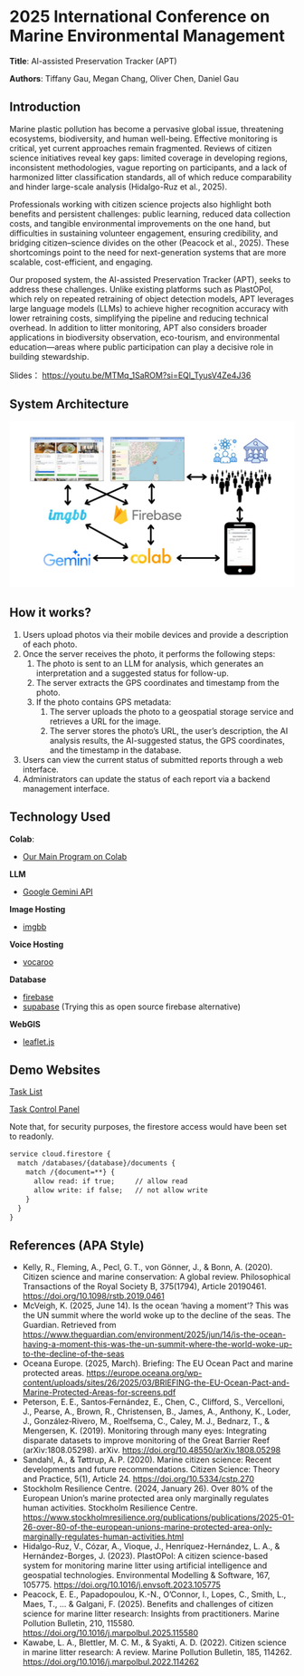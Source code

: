 # 2025 International Conference on Marine Environmental Management

**Title**: AI-assisted Preservation Tracker (APT)

**Authors**: Tiffany Gau, Megan Chang, Oliver Chen, Daniel Gau

## Introduction

Marine plastic pollution has become a pervasive global issue, threatening ecosystems, biodiversity, and human well-being. Effective monitoring is critical, yet current approaches remain fragmented. Reviews of citizen science initiatives reveal key gaps: limited coverage in developing regions, inconsistent methodologies, vague reporting on participants, and a lack of harmonized litter classification standards, all of which reduce comparability and hinder large-scale analysis (Hidalgo-Ruz et al., 2025).

Professionals working with citizen science projects also highlight both benefits and persistent challenges: public learning, reduced data collection costs, and tangible environmental improvements on the one hand, but difficulties in sustaining volunteer engagement, ensuring credibility, and bridging citizen–science divides on the other (Peacock et al., 2025). These shortcomings point to the need for next-generation systems that are more scalable, cost-efficient, and engaging.

Our proposed system, the AI-assisted Preservation Tracker (APT), seeks to address these challenges. Unlike existing platforms such as PlastOPol, which rely on repeated retraining of object detection models, APT leverages large language models (LLMs) to achieve higher recognition accuracy with lower retraining costs, simplifying the pipeline and reducing technical overhead. In addition to litter monitoring, APT also considers broader applications in biodiversity observation, eco-tourism, and environmental education—areas where public participation can play a decisive role in building stewardship.

Slides： https://youtu.be/MTMq_1SaROM?si=EQl_TyusV4Ze4J36

## System Architecture

<img src="img/apt.jpg">

## How it works?

1. Users upload photos via their mobile devices and provide a description of each photo.
2. Once the server receives the photo, it performs the following steps:
    1. The photo is sent to an LLM for analysis, which generates an interpretation and a suggested status for follow-up.
    2. The server extracts the GPS coordinates and timestamp from the photo.
    3. If the photo contains GPS metadata:
        1. The server uploads the photo to a geospatial storage service and retrieves a URL for the image.
        2. The server stores the photo’s URL, the user’s description, the AI analysis results, the AI-suggested status, the GPS coordinates, and the timestamp in the database.
3. Users can view the current status of submitted reports through a web interface.
4. Administrators can update the status of each report via a backend management interface.

## Technology Used

**Colab**:

* [Our Main Program on Colab](https://colab.research.google.com/drive/1X-2Dr2H7feQ66fW7T07c6aqWUjrmAIno?usp=sharing)

**LLM**

* [Google Gemini API](https://aistudio.google.com/)

**Image Hosting**

* [imgbb](https://imgbb.com/)

**Voice Hosting**

* [vocaroo](https://vocaroo.com/)

**Database**

* [firebase](https://firebase.google.com/)
* [supabase](https://supabase.com/) (Trying this as open source firebase alternative)

**WebGIS**

* [leaflet.js](https://leafletjs.com/)

## Demo Websites

[Task List](https://allergicalligator.github.io/ocean_challenge_2025)

[Task Control Panel](https://allergicalligator.github.io/ocean_challenge_2025/update.html)

Note that, for security purposes, the firestore access would have been set to readonly.

```
service cloud.firestore {
  match /databases/{database}/documents {
    match /{document=**} {
      allow read: if true;     // allow read
      allow write: if false;   // not allow write
    }
  }
}
```

## References (APA Style)

* Kelly, R., Fleming, A., Pecl, G. T., von Gönner, J., & Bonn, A. (2020). Citizen science and marine conservation: A global review. Philosophical Transactions of the Royal Society B, 375(1794), Article 20190461. https://doi.org/10.1098/rstb.2019.0461
* McVeigh, K. (2025, June 14). Is the ocean ‘having a moment’? This was the UN summit where the world woke up to the decline of the seas. The Guardian. Retrieved from https://www.theguardian.com/environment/2025/jun/14/is-the-ocean-having-a-moment-this-was-the-un-summit-where-the-world-woke-up-to-the-decline-of-the-seas
* Oceana Europe. (2025, March). Briefing: The EU Ocean Pact and marine protected areas. https://europe.oceana.org/wp-content/uploads/sites/26/2025/03/BRIEFING-the-EU-Ocean-Pact-and-Marine-Protected-Areas-for-screens.pdf
* Peterson, E. E., Santos‑Fernández, E., Chen, C., Clifford, S., Vercelloni, J., Pearse, A., Brown, R., Christensen, B., James, A., Anthony, K., Loder, J., González‑Rivero, M., Roelfsema, C., Caley, M. J., Bednarz, T., & Mengersen, K. (2019). Monitoring through many eyes: Integrating disparate datasets to improve monitoring of the Great Barrier Reef (arXiv:1808.05298). arXiv. https://doi.org/10.48550/arXiv.1808.05298
* Sandahl, A., & Tøttrup, A. P. (2020). Marine citizen science: Recent developments and future recommendations. Citizen Science: Theory and Practice, 5(1), Article 24. https://doi.org/10.5334/cstp.270
* Stockholm Resilience Centre. (2024, January 26). Over 80% of the European Union’s marine protected area only marginally regulates human activities. Stockholm Resilience Centre. https://www.stockholmresilience.org/publications/publications/2025-01-26-over-80-of-the-european-unions-marine-protected-area-only-marginally-regulates-human-activities.html
* Hidalgo-Ruz, V., Cózar, A., Vioque, J., Henríquez-Hernández, L. A., & Hernández-Borges, J. (2023). PlastOPol: A citizen science-based system for monitoring marine litter using artificial intelligence and geospatial technologies. Environmental Modelling & Software, 167, 105775. https://doi.org/10.1016/j.envsoft.2023.105775
* Peacock, E. E., Papadopoulou, K.-N., O’Connor, I., Lopes, C., Smith, L., Maes, T., ... & Galgani, F. (2025). Benefits and challenges of citizen science for marine litter research: Insights from practitioners. Marine Pollution Bulletin, 210, 115580. https://doi.org/10.1016/j.marpolbul.2025.115580
* Kawabe, L. A., Blettler, M. C. M., & Syakti, A. D. (2022). Citizen science in marine litter research: A review. Marine Pollution Bulletin, 185, 114262. https://doi.org/10.1016/j.marpolbul.2022.114262
